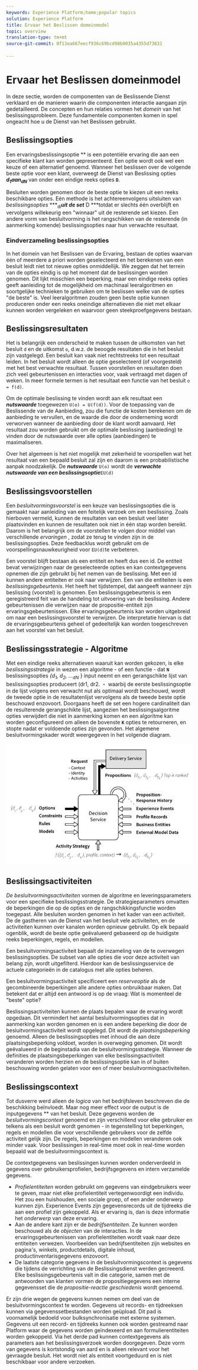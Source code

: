 ```yaml
---
keywords: Experience Platform;home;popular topics
solution: Experience Platform
title: Ervaar het Beslissen domeinmodel
topic: overview
translation-type: tm+mt
source-git-commit: 0f13ea667eecf936c69bcd98b0035a4355d73631

---
```



# Ervaar het Beslissen domeinmodel

In deze sectie, worden de componenten van de Beslissende Dienst verklaard en de manieren waarin die componenten interactie aangaan zijn gedetailleerd. De concepten en hun relaties vormen het *domein* van het beslissingsprobleem. Deze fundamentele componenten komen in spel ongeacht hoe u de Dienst van het Beslissen gebruikt.

## Beslissingsopties

Een ervaringsbeslissingsoptie ** is een potentiële ervaring die aan een specifieke klant kan worden gepresenteerd. Een optie wordt ook wel een keuze of een alternatief genoemd. Wanneer het beslissen over de volgende beste optie voor een klant, overweegt de Dienst van Beslissing opties ***d<sub>1</sub>***aan***<sub>dN</sub>*** van onder een eindige reeks opties **`D`**.

Besluiten worden genomen door de beste optie te kiezen uit een reeks beschikbare opties. Eén methode is het achtereenvolgens uitsluiten van *beslissingsopties* ***<sub>di</sub>***uit de set*** D ***totdat er slechts één overblijft en vervolgens willekeurig een &quot;winnaar&quot; uit de resterende set kiezen. Een andere vorm van besluitvorming is het rangschikken van de resterende (in aanmerking komende) beslissingsopties naar hun verwachte resultaat.

### Eindverzameling beslissingsopties

In het domein van het Beslissen van de Ervaring, bestaan de opties waarvan één of meerdere a priori worden geselecteerd en het berekenen van een besluit leidt niet tot nieuwe opties onmiddellijk. We zeggen dat het terrein van de opties eindig is op het moment dat de beslissingen worden genomen. Dit lijkt misschien een beperking, maar een eindige reeks opties geeft aanleiding tot de mogelijkheid om machinaal leeralgoritmen en soortgelijke technieken te gebruiken om te beslissen welke van de opties &quot;de beste&quot; is. Veel leeralgoritmen zouden geen beste optie kunnen produceren onder een reeks oneindige alternatieven die niet met elkaar kunnen worden vergeleken en waarvoor geen steekproefgegevens bestaan.

## Beslissingsresultaten

Het is belangrijk een onderscheid te maken tussen de uitkomsten van het besluit `d` en de uitkomst `o`, d.w.z. de beoogde resultaten die in het besluit zijn vastgelegd. Een besluit kan vaak niet rechtstreeks tot een resultaat leiden. In het besluit wordt alleen de optie geselecteerd (of voorgesteld) met het best verwachte resultaat. Tussen voorstellen en resultaten doen zich veel gebeurtenissen en interacties voor, vaak vertraagd met dagen of weken. In meer formele termen is het resultaat een functie van het besluit `o = f(d)`.

Om de optimale beslissing te vinden wordt aan elk resultaat een ***nutswaarde*** toegewezen `U(o) = U(f(d))`.
Voor de toepassing van de Beslissende van de Aanbieding, zou die functie de kosten berekenen om de aanbieding te vervullen, en de waarde die door de onderneming wordt verworven wanneer de aanbieding door de klant wordt aanvaard. Het resultaat zou worden gebruikt om de optimale beslissing (aanbieding) te vinden door de nutswaarde over alle opties (aanbiedingen) te maximaliseren.

Over het algemeen is het niet mogelijk met zekerheid te voorspellen wat het resultaat van een bepaald besluit zal zijn en daarom is een probabilistische aanpak noodzakelijk. De ***nutswaarde*** `U(o)` wordt de ***verwachte nutswaarde van een beslissingsoptie***`EU(d)`

## Beslissingsvoorstellen

Een *besluitvormingsvoorstel* is een keuze van beslissingsopties die is gemaakt naar aanleiding van een feitelijk verzoek om een beslissing. Zoals hierboven vermeld, kunnen de resultaten van een besluit veel later plaatsvinden en kunnen de resultaten ook niet in één stap worden bereikt. Daarom is het belangrijk om de voorstellen te volgen door middel van verschillende *ervaringen* , zodat ze terug te vinden zijn in de beslissingsopties. Deze feedbacklus wordt gebruikt om de voorspellingsnauwkeurigheid voor `EU(d)`te verbeteren.

Een voorstel blijft bestaan als een entiteit en heeft dus een id. De entiteit bevat verwijzingen naar de geselecteerde opties en kan contextgegevens opnemen die zijn gebruikt bij het nemen van de beslissing. Met een id kunnen andere entiteiten er ook naar verwijzen. Een van die entiteiten is een *beslissingsgebeurtenis*. Het heeft het tijdstempel, dat aangeeft wanneer zijn beslissing (voorstel) is genomen. Een beslissingsgebeurtenis is een geregistreerd feit van de handeling tot uitvoering van de beslissing. Andere gebeurtenissen die verwijzen naar de propositie-entiteit zijn ervaringsgebeurtenissen. Elke ervaringsgebeurtenis kan worden uitgebreid om naar een beslissingsvoorstel te verwijzen. De interpretatie hiervan is dat de ervaringsgebeurtenis geheel of gedeeltelijk kan worden toegeschreven aan het voorstel van het besluit.

## Beslissingsstrategie - Algoritme

Met een eindige reeks alternatieven waaruit kan worden gekozen, is elke *beslissingsstrategie* in wezen een algoritme - of een functie - dat **`N`** beslissingsopties *{d<sub>1</sub>, d<sub>2</sub>, ...<sub>dN</sub>* *<sub></sub><sub></sub><sub></sub>* } input neemt en een gerangschikte lijst van beslissingsopties produceert (dr1, dr2. ・ waarbij de eerste beslissingsoptie in de lijst volgens een verwacht nut als optimaal wordt beschouwd, wordt de tweede optie in de resultatenlijst vervolgens als de tweede beste optie beschouwd enzovoort. Doorgaans heeft de set een hogere cardinaliteit dan de resulterende gerangschikte lijst, aangezien het beslissingsalgoritme opties verwijdert die niet in aanmerking komen en een algoritme kan worden geconfigureerd om alleen de bovenste **`K`** opties te retourneren, en stopte nadat er voldoende opties zijn gevonden.
Het algemene besluitvormingskader wordt weergegeven in het volgende diagram.

![Varken 1](./images/decisioning-optimization.png)

## Beslissingsactiviteiten

*De besluitvormingsactiviteiten* vormen de algoritme en leveringsparameters voor een specifieke beslissingsstrategie. De strategieparameters omvatten de beperkingen die op de opties en de rangschikkingsfunctie worden toegepast. Alle besluiten worden genomen in het kader van een activiteit. De de gastheren van de Dienst van het besluit vele activiteiten, en de activiteiten kunnen over kanalen worden opnieuw gebruikt. Op elk bepaald ogenblik, wordt de beste optie geëvalueerd gebaseerd op de huidigste reeks beperkingen, regels, en modellen.

Een besluitvormingsactiviteit bepaalt de inzameling van de te overwegen beslissingsopties. De subset van alle opties die voor deze activiteit van belang zijn, wordt uitgefilterd. Hierdoor kan de beslissingsservice de actuele categorieën in de catalogus met alle opties beheren.

Een besluitvormingsactiviteit specificeert een *reserveoptie* als de gecombineerde beperkingen alle andere opties onbruikbaar maken. Dat betekent dat er altijd een antwoord is op de vraag: Wat is momenteel de &quot;beste&quot; optie?

Beslissingsactiviteiten kunnen de plaats bepalen waar de ervaring wordt opgedaan. Dit vermindert het aantal besluitvormingsopties dat in aanmerking kan worden genomen en is een andere beperking die door de besluitvormingsactiviteit wordt opgelegd. Dit wordt de *plaatsingsbeperking* genoemd. Alleen de beslissingsopties met inhoud die aan deze plaatsingsbeperking voldoet, worden in overweging genomen. Dit wordt geëvalueerd in de beginstadia van de besluitvormingsstrategie. Wanneer de definities de plaatsingsbeperkingen van elke beslissingsactiviteit veranderen worden herzien en de beslissingsoptie kan in of buiten beschouwing worden gelaten voor een of meer besluitvormingsactiviteiten.

## Beslissingscontext

Tot dusverre werd alleen de *logica* van het bedrijfsleven beschreven die de beschikking beïnvloedt. Maar nog meer effect voor de output is de inputgegevens ** van het besluit. Deze gegevens worden de *besluitvormingscontext* genoemd en zijn verschillend voor elke gebruiker en telkens als een besluit wordt genomen - in tegenstelling tot beperkingen, regels en modellen die voor verschillende gebruikers voor de zelfde activiteit gelijk zijn. De regels, beperkingen en modellen veranderen ook minder vaak. Voor beslissingen in real-time moet ook in real-time worden bepaald wat de besluitvormingscontext is.

De contextgegevens van beslissingen kunnen worden onderverdeeld in gegevens over gebruikersprofielen, bedrijfsgegevens en intern verzamelde gegevens.

- *Profielentiteiten* worden gebruikt om gegevens van eindgebruikers weer te geven, maar niet elke profielentiteit vertegenwoordigt een individu. Het zou een huishouden, een sociale groep, of een ander onderwerp kunnen zijn. Experience Events zijn gegevensrecords uit de tijdreeks die aan een profiel zijn gekoppeld. Als er ervaring is, dan is deze informatie het *onderwerp* van deze ervaring.
- Aan de andere kant zijn er de *bedrijfsentiteiten*. Ze kunnen worden beschouwd als de *objecten* van de interacties. In de ervaringsgebeurtenissen van profielentiteiten wordt vaak naar deze entiteiten verwezen. Voorbeelden van bedrijfsentiteiten zijn websites en pagina&#39;s, winkels, productdetails, digitale inhoud, productinventarisgegevens enzovoort.
- De laatste categorie gegevens in de besluitvormingscontext is gegevens die tijdens de verrichting van de Beslissingsdienst werden gecreeerd. Elke beslissingsgebeurtenis valt in die categorie, samen met de antwoorden van klanten vormen de propositiegegevens een interne gegevensset die de *propositie-reactie geschiedenis* wordt genoemd.

Er zijn drie wegen de gegevens kunnen nemen om deel van de besluitvormingscontext te worden. Gegevens uit records- en tijdreeksen kunnen via gegevenssetbestanden worden geüpload. Dit pad is voornamelijk bedoeld voor bulksynchronisatie met externe systemen. Gegevens uit een record- en tijdreeks kunnen ook worden gestreamd naar Platform waar de gegevens worden geïndexeerd en aan formulierentiteiten worden gekoppeld. Via het derde pad kunnen contextgegevens als parameters aan het beslissingsverzoek worden doorgegeven. Deze vorm van gegevens is kortstondig van aard en is alleen relevant voor het gevraagde besluit. Het wordt niet als entiteit voortgeduurd en is niet beschikbaar voor andere verzoeken.
